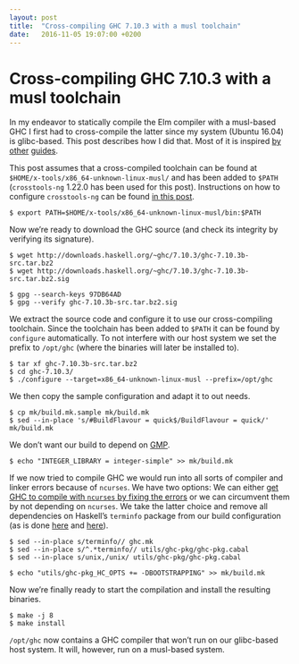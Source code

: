 ```yaml
---
layout: post
title:  "Cross-compiling GHC 7.10.3 with a musl toolchain"
date:   2016-11-05 19:07:00 +0200
---
```

# Cross-compiling GHC 7.10.3 with a musl toolchain

In my endeavor to statically compile the Elm compiler with a musl-based GHC I
first had to cross-compile the latter since my system (Ubuntu 16.04) is
glibc-based. This post describes how I did that. Most of it is inspired [by][1]
[other][2] [guides][3].

[1]: <http://funwithsoftware.org/posts/2016-04-13-building-a-ghc-cross-compiler.html>
[2]: <https://www.reddit.com/r/haskell/comments/37m7q7/ghc_musl_easier_static_linking/>
[3]: <https://ghc.haskell.org/trac/ghc/wiki/Building/CrossCompiling>

This post assumes that a cross-compiled toolchain can be found at
`$HOME/x-tools/x86_64-unknown-linux-musl/` and has been added to `$PATH`
(`crosstools-ng` 1.22.0 has been used for this post). Instructions on how to
configure `crosstools-ng` can be found [in this post][1].

    $ export PATH=$HOME/x-tools/x86_64-unknown-linux-musl/bin:$PATH

Now we’re ready to download the GHC source (and check its integrity by
verifying its signature).

    $ wget http://downloads.haskell.org/~ghc/7.10.3/ghc-7.10.3b-src.tar.bz2
    $ wget http://downloads.haskell.org/~ghc/7.10.3/ghc-7.10.3b-src.tar.bz2.sig

    $ gpg --search-keys 97DB64AD
    $ gpg --verify ghc-7.10.3b-src.tar.bz2.sig

We extract the source code and configure it to use our cross-compiling
toolchain. Since the toolchain has been added to `$PATH` it can be found by
`configure` automatically. To not interfere with our host system we set the
prefix to `/opt/ghc` (where the binaries will later be installed to).

    $ tar xf ghc-7.10.3b-src.tar.bz2
    $ cd ghc-7.10.3/
    $ ./configure --target=x86_64-unknown-linux-musl --prefix=/opt/ghc

We then copy the sample configuration and adapt it to out needs.

    $ cp mk/build.mk.sample mk/build.mk
    $ sed --in-place 's/#BuildFlavour = quick$/BuildFlavour = quick/' mk/build.mk

We don’t want our build to depend on [GMP][gmp].

    $ echo "INTEGER_LIBRARY = integer-simple" >> mk/build.mk

[gmp]: <https://gmplib.org/>

If we now tried to compile GHC we would run into all sorts of compiler and
linker errors because of `ncurses`. We have two options: We can either [get GHC
to compile with `ncurses` by fixing the errors][1] or we can circumvent them by
not depending on `ncurses`. We take the latter choice and remove all
dependencies on Haskell’s `terminfo` package from our build configuration (as
is done [here][4] and [here][5]).

[4]: <https://github.com/nilcons/ghc-musl/blob/master/ghc-cross/Dockerfile>

    $ sed --in-place s/terminfo// ghc.mk
    $ sed --in-place s/^.*terminfo// utils/ghc-pkg/ghc-pkg.cabal
    $ sed --in-place s/unix,/unix/ utils/ghc-pkg/ghc-pkg.cabal

[5]: <https://gitweb.gentoo.org/repo/gentoo.git/tree/dev-lang/ghc/ghc-7.10.2-r1.ebuild?id=f6fa6889c4c19340c23b8cd5c34cff167e1953ba>

    $ echo "utils/ghc-pkg_HC_OPTS += -DBOOTSTRAPPING" >> mk/build.mk

Now we’re finally ready to start the compilation and install the resulting
binaries.

    $ make -j 8
    $ make install

`/opt/ghc` now contains a GHC compiler that won’t run on our glibc-based host
system. It will, however, run on a musl-based system.
